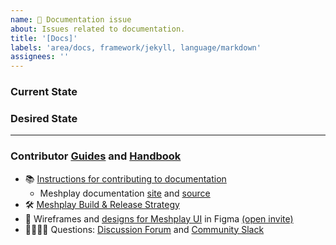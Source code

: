 ```yaml
---
name: 📄 Documentation issue
about: Issues related to documentation.
title: '[Docs]'
labels: 'area/docs, framework/jekyll, language/markdown'
assignees: ''
---
```

### Current State


### Desired State


---

### Contributor [Guides](https://docs-meshplay.khulnasoft.com/project/contributing) and [Handbook](https://khulnasoft.com/community/handbook)
- 📚 [Instructions for contributing to documentation](https://docs-meshplay.khulnasoft.com/project/contributing/contributing-docs)
   - Meshplay documentation [site](https://docs-meshplay.khulnasoft.com/) and [source](https://github.com/meshplay/meshplay/tree/master/docs)
- 🛠 [Meshplay Build & Release Strategy](https://docs-meshplay.khulnasoft.com/project/contributing/build-and-release)
- 🎨 Wireframes and [designs for Meshplay UI](https://www.figma.com/file/SMP3zxOjZztdOLtgN4dS2W/Meshplay-UI) in Figma [(open invite)](https://www.figma.com/team_invite/redeem/qJy1c95qirjgWQODApilR9)
- 🙋🏾🙋🏼 Questions: [Discussion Forum](http://discuss.meshplay.khulnasoft.com) and [Community Slack](https://slack.meshplay.khulnasoft.com)
